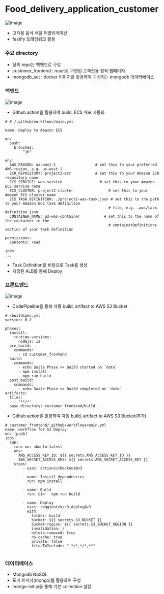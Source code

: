 # Food_delivery_application_customer
![image](https://user-images.githubusercontent.com/89952061/186397812-08ab2316-c16a-4845-893e-fa6dddb73d11.png)

- 고객용 음식 배달 어플리케이션
- fastify 프레임워크 활용

### 주요 directory
- 상위 repo는 백엔드로 구성
- customer_frontend : react로 구현된 고객전용 정적 웹페이지
- mongodb_set : docker 이미지를 활용하여 구성되는 mongodb 데이터베이스

### 백엔드
![image](https://user-images.githubusercontent.com/89952061/186393384-b99da795-b337-463e-a4d8-0a567c30ad00.png)
- Github action을 활용하여 build, ECS 배포 자동화
```
# # /.github/workflows/main.yml

name: Deploy to Amazon ECS

on:
  push:
    branches:
      - "jh"

env:
  AWS_REGION: us-east-1                  # set this to your preferred AWS region, e.g. us-west-1
  ECR_REPOSITORY: project2-ecr           # set this to your Amazon ECR repository name
  ECS_SERVICE: was-service                 # set this to your Amazon ECS service name
  ECS_CLUSTER: project2-cluster                # set this to your Amazon ECS cluster name
  ECS_TASK_DEFINITION: ./project2-was-task.json # set this to the path to your Amazon ECS task definition
                                               # file, e.g. .aws/task-definition.json
  CONTAINER_NAME: p2-was-container           # set this to the name of the container in the
                                               # containerDefinitions section of your task definition

permissions:
  contents: read

jobs:
...
```
- Task Definition을 바탕으로 Task를 생성
- 지정된 ALB를 통해 Deploy

### 프론트엔드
![image](https://user-images.githubusercontent.com/89952061/186392926-c7c6e7f7-4eb3-4e1b-9d5e-777d7343164a.png)
- CodePipeline을 통해 자동 build, artifact to AWS S3 Bucket
```
# /buildspec.yml
version: 0.2

phases:
  install:
    runtime-versions:
      nodejs: 12
  pre_build:
    commands:
      - cd customer_frontend
  build:
    commands:
      - echo Buile Phase >> Build started on `date`
      - npm install
      - npm run build
  post_build:
    commands:
      - echo Buile Phase >> Build completed on `date`
artifacts:
  files:
    - '**/*'
  base-directory: customer_frontend/build

```

- Github action을 활용하여 자동 build, artifact to AWS S3 Bucket(추가)
```
# customer_frontend/.github/workflows/main.yml
name: workflow for S3 Deploy
on: [push]
jobs:
  run:
    runs-on: ubuntu-latest
    env:
      AWS_ACCESS_KEY_ID: ${{ secrets.AWS_ACCESS_KEY_ID }}
      AWS_SECRET_ACCESS_KEY: ${{ secrets.AWS_SECRET_ACCESS_KEY }}
    steps:
        - uses: actions/checkout@v3

        - name: Install dependencies
          run: npm install

        - name: Build
          run: CI='' npm run build

        - name: Deploy
          uses: reggionick/s3-deploy@v3
          with:
            folder: build
            bucket: ${{ secrets.S3_BUCKET }}
            bucket-region: ${{ secrets.S3_BUCKET_REGION }}
            invalidation: /
            delete-removed: true
            no-cache: true
            private: false
            filesToInclude: ".*/*,*/*,**"


```


### 데이터베이스
- Mongodb NoSQL
- 도커 이미지(mongo)를 활용하여 구성
- mongo-init.js을 통해 기본 collection 설정

